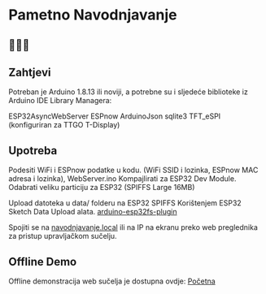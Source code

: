 # Pametno Navodnjavanje
## 🌱💧🌳
## Zahtjevi

Potreban je Arduino 1.8.13 ili noviji, a potrebne su i sljedeće biblioteke iz Arduino IDE Library Managera:

ESP32AsyncWebServer
ESPnow
ArduinoJson
sqlite3
TFT_eSPI (konfiguriran za TTGO T-Display)

## Upotreba

Podesiti WiFi i ESPnow podatke u kodu. (WiFi SSID i lozinka, ESPnow MAC adresa i lozinka), WebServer.ino
Kompajlirati za ESP32 Dev Module. Odabrati veliku particiju za ESP32 (SPIFFS Large 16MB)

Upload datoteka u data/ folderu na ESP32 SPIFFS Korištenjem ESP32 Sketch Data Upload alata. [arduino-esp32fs-plugin](https://github.com/me-no-dev/arduino-esp32fs-plugin)

Spojiti se na [navodnjavanje.local](http://navodnjavanje.local) ili na IP na ekranu preko web preglednika za pristup upravljačkom sučelju.

## Offline Demo

Offline demonstracija web sučelja je dostupna ovdje: [Početna](WebServer/data/index.html)

